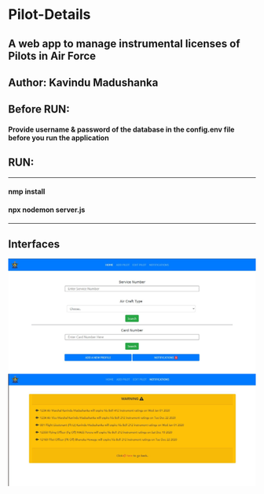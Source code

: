 # Pilot-Details

## A web app to manage instrumental licenses of Pilots in Air Force

## Author: Kavindu Madushanka

## Before RUN:
#### Provide username & password of the database in the config.env file before you run the application

## RUN:

***************************************************
#### nmp install
#### npx nodemon server.js
***************************************************
## Interfaces
<img src ="https://github.com/kavindumadushanka972/Pilot-Track/blob/main/1620018453714.jpg">
<img src ="https://github.com/kavindumadushanka972/Pilot-Track/blob/main/1620018453852.jpg">

